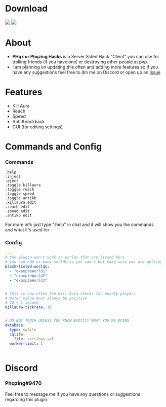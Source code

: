 # Download 
[![](https://poggit.pmmp.io/shield.dl/PHqx-Client)](https://poggit.pmmp.io/p/PHqx-Client)
<a href="https://poggit.pmmp.io/p/PHqx-Client"><img src="https://poggit.pmmp.io/shield.dl/PHqx-Client"></a>
# About
- **PHqx or Phqzing Hacks** is a Server Sided Hack "Client" you can use for trolling friends (if you have one) or destroying other people at pvp.
- I am planning on updating this often and adding more features so if you have any suggestions feel free to dm me on Discord or open up an [Issue](https://github.com/Phqzing/PHqx/issues)

# Features
- Kill Aura
- Reach
- Speed
- Anti Knockback
- GUI (for editing settings)

# Commands and Config
### Commands
```
.help
.inject
.eject
.toggle killaura
.toggle reach
.toggle speed
.toggle antikb
.killaura edit
.reach edit
.speed edit
.antikb edit
```
For more info just type ".help" in chat and it will show you the commands and what it's used for

### Config
```yml
---
# the plugin won't work on worlds that are listed here
# you can add as many worlds as you wan't but make sure you are getting the folder name of the world
black-listed-worlds:
  - "exampleWorld1"
  - "exampleWorld2"
  - "exampleWorld3"


# this is how often the Kill Aura checks for nearby players
# Note: value must always be positive
# 20 = 1 second
killaura-tickrate: 10


# DO NOT TOUCH UNLESS YOU KNOW EXACTLY WHAT YOU'RE DOING
database:
  type: sqlite
  sqlite:
    file: settings.sql
  worker-limit: 1
...
```

# Discord
### Phqzing#9470
Feel free to message me if you have any questions or suggestions regarding this plugin
